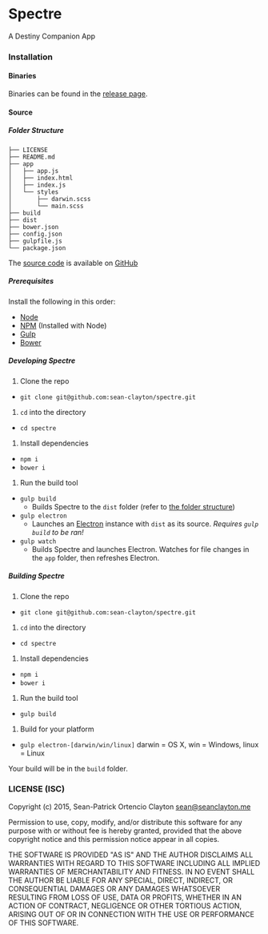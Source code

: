 # Spectre
A Destiny Companion App

### Installation

#### Binaries

Binaries can be found in the [release page](https://github.com/sean-clayton/spectre/releases).

#### Source

##### Folder Structure

```
├── LICENSE
├── README.md
├── app
│   ├── app.js
│   ├── index.html
│   ├── index.js
│   └── styles
│       ├── darwin.scss
│       └── main.scss
├── build
├── dist
├── bower.json
├── config.json
├── gulpfile.js
└── package.json
```

The [source code](https://github.com/sean-clayton/spectre) is available on [GitHub](https://github.com)

##### Prerequisites

Install the following in this order:

- [Node](https://nodejs.org)
- [NPM](https://nodejs.org) (Installed with Node)
- [Gulp](http://gulpjs.com)
- [Bower](http://bower.io)

##### Developing Spectre

1. Clone the repo
  - `git clone git@github.com:sean-clayton/spectre.git`
1. `cd` into the directory
  - `cd spectre`
1. Install dependencies
  - `npm i`
  - `bower i`
1. Run the build tool
  - `gulp build`
    - Builds Spectre to the `dist` folder (refer to [the folder structure](#folder-structure))
  - `gulp electron`
    - Launches an [Electron](https://github.com/atom/electron) instance with `dist` as its source. *Requires `gulp build` to be ran!*
  - `gulp watch`
    - Builds Spectre and launches Electron. Watches for file changes in the `app` folder, then refreshes Electron.

##### Building Spectre

1. Clone the repo
  - `git clone git@github.com:sean-clayton/spectre.git`
1. `cd` into the directory
  - `cd spectre`
1. Install dependencies
  - `npm i`
  - `bower i`
1. Run the build tool
  - `gulp build`
1. Build for your platform
  - `gulp electron-[darwin/win/linux]` darwin = OS X, win = Windows, linux = Linux

Your build will be in the `build` folder.

### LICENSE (ISC)

Copyright (c) 2015, Sean-Patrick Ortencio Clayton <sean@seanclayton.me>

Permission to use, copy, modify, and/or distribute this software for any purpose with or without fee is hereby granted, provided that the above copyright notice and this permission notice appear in all copies.

THE SOFTWARE IS PROVIDED "AS IS" AND THE AUTHOR DISCLAIMS ALL WARRANTIES WITH REGARD TO THIS SOFTWARE INCLUDING ALL IMPLIED WARRANTIES OF MERCHANTABILITY AND FITNESS. IN NO EVENT SHALL THE AUTHOR BE LIABLE FOR ANY SPECIAL, DIRECT, INDIRECT, OR CONSEQUENTIAL DAMAGES OR ANY DAMAGES WHATSOEVER RESULTING FROM LOSS OF USE, DATA OR PROFITS, WHETHER IN AN ACTION OF CONTRACT, NEGLIGENCE OR OTHER TORTIOUS ACTION, ARISING OUT OF OR IN CONNECTION WITH THE USE OR PERFORMANCE OF THIS SOFTWARE.